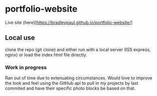 # portfolio-website

Live site (here)[https://bradleypaul.github.io/portfolio-website/] 

## Local use
clone the repo (git clone) and either run with a local server (ISS express, nginx) or load the index html file directly.

### Work in progress
Ran out of time due to extenuating circumstances. Would love to improve the look and feel using the GitHub api to pull in my 
projects by last commited and have their specific photo blocks be based on that.

